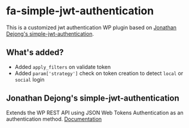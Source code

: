 # fa-simple-jwt-authentication
This is a customized jwt authentication WP plugin based on [Jonathan Dejong's simple-jwt-authentication](https://github.com/jonathan-dejong/simple-jwt-authentication).

## What's added?
- Added `apply_filters` on validate token
- Added `param['strategy']` check on token creation to detect `local` or `social` login

## Jonathan Dejong's simple-jwt-authentication
Extends the WP REST API using JSON Web Tokens Authentication as an authentication method.
[Documentation](https://github.com/jonathan-dejong/simple-jwt-authentication/wiki/Documentation)
